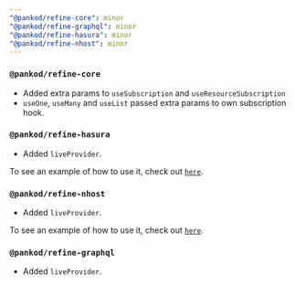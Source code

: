 ```yaml
---
"@pankod/refine-core": minor
"@pankod/refine-graphql": minor
"@pankod/refine-hasura": minor
"@pankod/refine-nhost": minor
---
```


### `@pankod/refine-core`

-   Added extra params to `useSubscription` and `useResourceSubscription`
-   `useOne`, `useMany` and `useList` passed extra params to own subscription hook.

### `@pankod/refine-hasura`

-   Added `liveProvider`.

To see an example of how to use it, check out [`here`](https://github.com/pankod/refine/blob/master/examples/dataProvider/hasura/src/App.tsx).

### `@pankod/refine-nhost`

-   Added `liveProvider`.

To see an example of how to use it, check out [`here`](https://github.com/pankod/refine/blob/master/examples/dataProvider/nhost/src/App.tsx).

### `@pankod/refine-graphql`

-   Added `liveProvider`.
